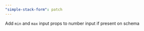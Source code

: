 ```yaml
---
"simple-stack-form": patch
---
```


Add `min` and `max` input props to number input if present on schema
